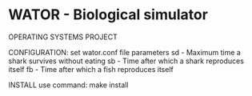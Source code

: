 # WATOR - Biological simulator

OPERATING SYSTEMS PROJECT

CONFIGURATION:
set wator.conf file parameters
sd -  Maximum time a shark survives without eating
sb - Time after which a shark reproduces itself
fb - Time after which a fish reproduces itself

INSTALL
use command: make install 
